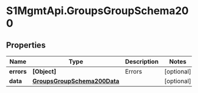 # S1MgmtApi.GroupsGroupSchema200

## Properties
Name | Type | Description | Notes
------------ | ------------- | ------------- | -------------
**errors** | **[Object]** | Errors | [optional] 
**data** | [**GroupsGroupSchema200Data**](GroupsGroupSchema200Data.md) |  | [optional] 



